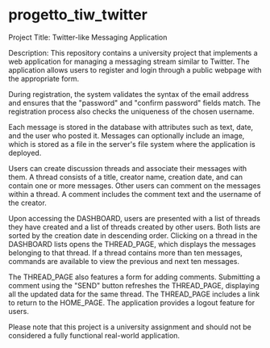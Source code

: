 # progetto_tiw_twitter

Project Title: Twitter-like Messaging Application

Description:
This repository contains a university project that implements a web application for managing a messaging stream similar to Twitter. The application allows users to register and login through a public webpage with the appropriate form.

During registration, the system validates the syntax of the email address and ensures that the "password" and "confirm password" fields match. The registration process also checks the uniqueness of the chosen username.

Each message is stored in the database with attributes such as text, date, and the user who posted it. Messages can optionally include an image, which is stored as a file in the server's file system where the application is deployed.

Users can create discussion threads and associate their messages with them. A thread consists of a title, creator name, creation date, and can contain one or more messages. Other users can comment on the messages within a thread. A comment includes the comment text and the username of the creator.

Upon accessing the DASHBOARD, users are presented with a list of threads they have created and a list of threads created by other users. Both lists are sorted by the creation date in descending order. Clicking on a thread in the DASHBOARD lists opens the THREAD_PAGE, which displays the messages belonging to that thread. If a thread contains more than ten messages, commands are available to view the previous and next ten messages.

The THREAD_PAGE also features a form for adding comments. Submitting a comment using the "SEND" button refreshes the THREAD_PAGE, displaying all the updated data for the same thread. The THREAD_PAGE includes a link to return to the HOME_PAGE. The application provides a logout feature for users.

Please note that this project is a university assignment and should not be considered a fully functional real-world application.
